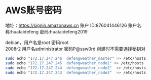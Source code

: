 # AWS账号密码
地址：https://signin.amazonaws.cn
账户 ID:876041446126 
账户名称:huataidefeng 
密码:huataidefeng2019 



debian，用户名是root 密码root   
2008r2  用户名administrator 密码P@ssw0rd
创建时不需要选择秘钥对


```bash
sudo echo "172.17.247.246  defengweather_master" >> /etc/hosts
sudo echo "172.17.247.245  defengweather_node1" >> /etc/hosts
sudo echo "172.17.247.244  defengweather_node2"  >> /etc/hosts
sudo echo "172.17.247.243  defengweather_node3"  >> /etc/hosts
```


